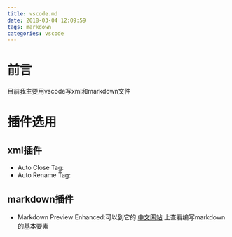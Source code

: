 ```yaml
---
title: vscode.md
date: 2018-03-04 12:09:59
tags: markdown
categories: vscode
---
```


# 前言

目前我主要用vscode写xml和markdown文件

# 插件选用

## xml插件

* Auto Close Tag:
* Auto Rename Tag:

## markdown插件

* Markdown Preview Enhanced:可以到它的 [中文网站](https://shd101wyy.github.io/markdown-preview-enhanced/#/zh-cn/) 上查看编写markdown的基本要素